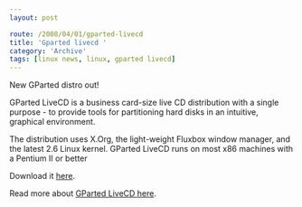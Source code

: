 ```yaml
---
layout: post

route: /2008/04/01/gparted-livecd
title: 'Gparted livecd '
category: 'Archive'
tags: [linux news, linux, gparted livecd]
---
```


New GParted distro out!

GParted LiveCD is a business card-size live CD distribution with a single
purpose - to provide tools for partitioning hard disks in an intuitive,
graphical environment.

The distribution uses X.Org, the light-weight Fluxbox window manager, and the
latest 2.6 Linux kernel. GParted LiveCD runs on most x86 machines with a Pentium
II or better

Download it
[here](   http://gparted-livecd.tuxfamily.org/download.php).

Read more about
<a class="ph" target="_blank" rel="noopener noreferrer" href="http://gparted-livecd.tuxfamily.org/">GParted
LiveCD here</a>.
